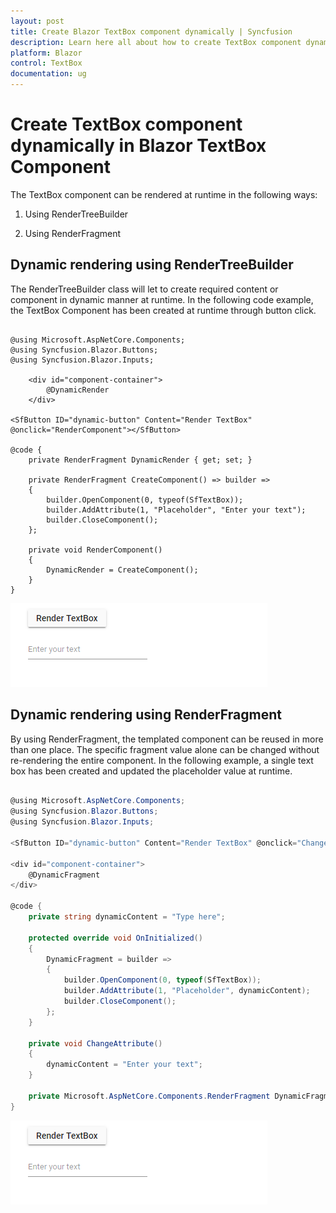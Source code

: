 ```yaml
---
layout: post
title: Create Blazor TextBox component dynamically | Syncfusion
description: Learn here all about how to create TextBox component dynamically in Syncfusion Blazor TextBox component and more.
platform: Blazor
control: TextBox
documentation: ug
---
```


# Create TextBox component dynamically in Blazor TextBox Component

The TextBox component can be rendered at runtime in the following ways:

1. Using RenderTreeBuilder

2. Using RenderFragment

## Dynamic rendering using RenderTreeBuilder

The RenderTreeBuilder class will let to create required content or component in dynamic manner at runtime. In the following code example, the TextBox Component has been created at runtime through button click.

```cshtml

@using Microsoft.AspNetCore.Components;
@using Syncfusion.Blazor.Buttons;
@using Syncfusion.Blazor.Inputs;

    <div id="component-container">
        @DynamicRender
    </div>

<SfButton ID="dynamic-button" Content="Render TextBox" @onclick="RenderComponent"></SfButton>

@code {
    private RenderFragment DynamicRender { get; set; }  

    private RenderFragment CreateComponent() => builder =>
    {
        builder.OpenComponent(0, typeof(SfTextBox));
        builder.AddAttribute(1, "Placeholder", "Enter your text");
        builder.CloseComponent();
    };

    private void RenderComponent()
    {
        DynamicRender = CreateComponent();
    }
}

```

![Blazor TextBox with Render TreeBuilder](../images/blazor-textbox-render-fragment.png)

## Dynamic rendering using RenderFragment

By using RenderFragment, the templated component can be reused in more than one place. The specific fragment value alone can be changed without re-rendering the entire component. In the following example, a single text box has been created and updated the placeholder value at runtime.

```csharp

@using Microsoft.AspNetCore.Components;
@using Syncfusion.Blazor.Buttons;
@using Syncfusion.Blazor.Inputs;

<SfButton ID="dynamic-button" Content="Render TextBox" @onclick="ChangeAttribute"></SfButton>

<div id="component-container">
    @DynamicFragment
</div>

@code {
    private string dynamicContent = "Type here";

    protected override void OnInitialized()
    {
        DynamicFragment = builder =>
        {
            builder.OpenComponent(0, typeof(SfTextBox));
            builder.AddAttribute(1, "Placeholder", dynamicContent);
            builder.CloseComponent();
        };
    }

    private void ChangeAttribute()
    {
        dynamicContent = "Enter your text";
    }

    private Microsoft.AspNetCore.Components.RenderFragment DynamicFragment;
}

```

![Blazor TextBox with Render Fragment](../images/blazor-textbox-render-fragment.png)